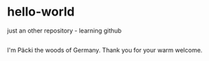 # hello-world
just an other repository - learning github
##
I'm Päcki the woods of Germany. Thank you for your warm welcome.
